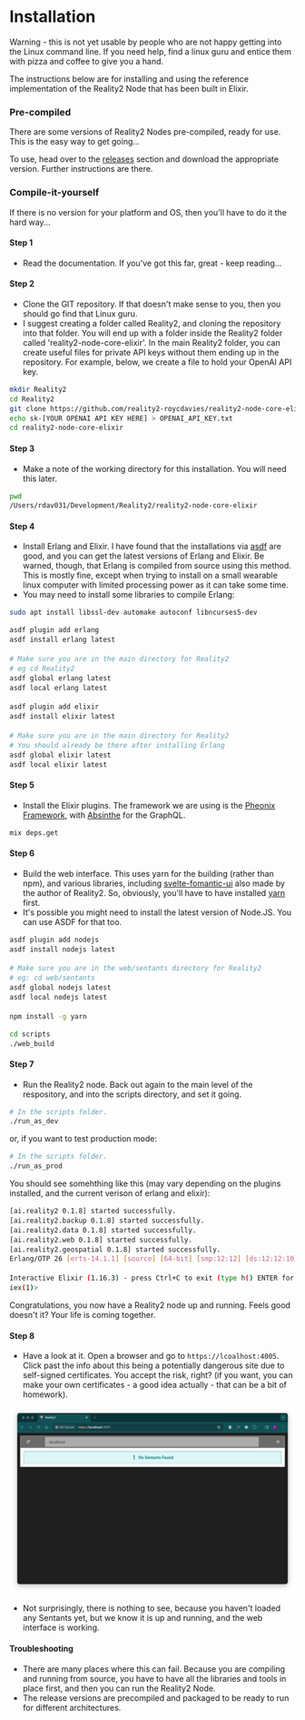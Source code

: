 # Installation

Warning - this is not yet usable by people who are not happy getting into the Linux command line.  If you need help, find a linux guru and entice them with pizza and coffee to give you a hand.

The instructions below are for installing and using the reference implementation of the Reality2 Node that has been built in Elixir.

### Pre-compiled

There are some versions of Reality2 Nodes pre-compiled, ready for use.  This is the easy way to get going...

To use, head over to the [releases](https://github.com/roycdavies/reality2/releases) section and download the appropriate version.  Further instructions are there.

### Compile-it-yourself

If there is no version for your platform and OS, then you'll have to do it the hard way...

#### Step 1

- Read the documentation.  If you've got this far, great - keep reading...

#### Step 2

- Clone the GIT repository.  If that doesn't make sense to you, then you should go find that Linux guru.
- I suggest creating a folder called Reality2, and cloning the repository into that folder.  You will end up with a folder inside the Reality2 folder called 'reality2-node-core-elixir'.  In the main Reality2 folder, you can create useful files for private API keys without them ending up in the repository.  For example, below, we create a file to hold your OpenAI API key.

```bash
mkdir Reality2
cd Reality2
git clone https://github.com/reality2-roycdavies/reality2-node-core-elixir.git
echo sk-[YOUR OPENAI API KEY HERE] > OPENAI_API_KEY.txt
cd reality2-node-core-elixir
```

#### Step 3

- Make a note of the working directory for this installation.  You will need this later.

```bash
pwd
/Users/rdav031/Development/Reality2/reality2-node-core-elixir
```



#### Step 4

- Install Erlang and Elixir.  I have found that the installations via [asdf](https://asdf-vm.com/) are good, and you can get the latest versions of Erlang and Elixir.  Be warned, though, that Erlang is compiled from source using this method.  This is mostly fine, except when trying to install on a small wearable linux computer with limited processing power as it can take some time.
- You may need to install some libraries to compile Erlang:

```bash
sudo apt install libssl-dev automake autoconf libncurses5-dev
```

```bash
asdf plugin add erlang
asdf install erlang latest

# Make sure you are in the main directory for Reality2
# eg cd Reality2
asdf global erlang latest
asdf local erlang latest

asdf plugin add elixir
asdf install elixir latest

# Make sure you are in the main directory for Reality2
# You should already be there after installing Erlang
asdf global elixir latest
asdf local elixir latest
```

#### Step 5

- Install the Elixir plugins.  The framework we are using is the [Pheonix Framework](https://www.phoenixframework.org/), with [Absinthe](https://absinthe-graphql.org/) for the GraphQL.

```bash
mix deps.get
```

#### Step 6

- Build the web interface.  This uses yarn for the building (rather than npm), and various libraries, including [svelte-fomantic-ui](https://github.com/roycdaviesuoa/svelte-fomantic-ui) also made by the author of Reality2.  So, obviously, you'll have to have installed [yarn](https://yarnpkg.com/) first.
- It's possible you might need to install the latest version of Node.JS.  You can use ASDF for that too.

```bash
asdf plugin add nodejs
asdf install nodejs latest

# Make sure you are in the web/sentants directory for Reality2
# eg: cd web/sentants
asdf global nodejs latest
asdf local nodejs latest

npm install -g yarn
```

```bash
cd scripts
./web_build
```

#### Step 7

- Run the Reality2 node.  Back out again to the main level of the respository, and into the scripts directory, and set it going.

```bash
# In the scripts folder.
./run_as_dev
```

or, if you want to test production mode:

```bash
# In the scripts folder.
./run_as_prod
```

You should see somehthing like this (may vary depending on the plugins installed, and the current verison of erlang and elixir):

```bash
[ai.reality2 0.1.8] started successfully.
[ai.reality2.backup 0.1.8] started successfully.
[ai.reality2.data 0.1.8] started successfully.
[ai.reality2.web 0.1.8] started successfully.
[ai.reality2.geospatial 0.1.8] started successfully.
Erlang/OTP 26 [erts-14.1.1] [source] [64-bit] [smp:12:12] [ds:12:12:10] [async-threads:1] [jit:ns]

Interactive Elixir (1.16.3) - press Ctrl+C to exit (type h() ENTER for help)
iex(1)> 
```

Congratulations, you now have a Reality2 node up and running.  Feels good doesn't it?  Your life is coming together.

#### Step 8

- Have a look at it.  Open a browser and go to `https://lcoalhost:4005`.  Click past the info about this being a potentially dangerous site due to self-signed certificates.  You accept the risk, right? (if you want, you can make your own certificates - a good idea actually - that can be a bit of homework).

![](.images/sNoMR8fMaujOQ.png)

- Not surprisingly, there is nothing to see, because you haven't loaded any Sentants yet, but we know it is up and running, and the web interface is working.

#### Troubleshooting

- There are many places where this can fail.  Because you are compiling and running from source, you have to have all the libraries and tools in place first, and then you can run the Reality2 Node. 
- The release versions are precompiled and packaged to be ready to run for different architectures.
